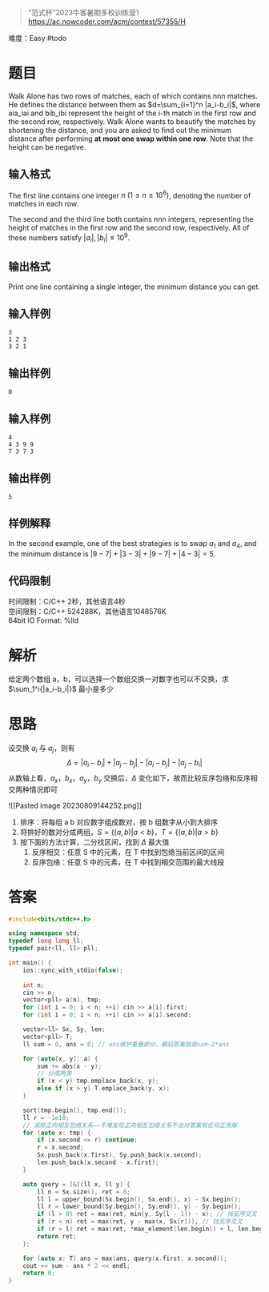 > “范式杯”2023牛客暑期多校训练营1
> https://ac.nowcoder.com/acm/contest/57355/H

难度：Easy #todo 
# 题目

Walk Alone has two rows of matches, each of which contains nnn matches. He defines the distance between them as $d=\sum_{i=1}^n |a_i-b_i|$, where aia_iai​ and bib_ibi​ represent the height of the $i$-th match in the first row and the second row, respectively. Walk Alone wants to beautify the matches by shortening the distance, and you are asked to find out the minimum distance after performing **at most one swap within one row**. Note that the height can be negative.
## 输入格式
  
The first line contains one integer $n\ (1\leq n \leq 10^6)$, denoting the number of matches in each row.  
  
The second and the third line both contains nnn integers, representing the height of matches in the first row and the second row, respectively. All of these numbers satisfy $|a_i|, |b_i| \leq 10^{9}$.
## 输出格式
  
Print one line containing a single integer, the minimum distance you can get.
## 输入样例

```
3
1 2 3
3 2 1
```
## 输出样例

```
0
```
## 输入样例

```
4
4 3 9 9
7 3 7 3
```
## 输出样例

```
5
```
## 样例解释
  
In the second example, one of the best strategies is to swap $a_1$​ and $a_4$​, and the minimum distance is $|9-7|+|3-3|+|9-7|+|4-3|=5$.
## 代码限制
  
时间限制：C/C++ 2秒，其他语言4秒  
空间限制：C/C++ 524288K，其他语言1048576K  
64bit IO Format: %lld
# 解析

给定两个数组 a，b，可以选择一个数组交换一对数字也可以不交换，求 $\sum_1^i{|a_i-b_i|}$ 最小是多少
# 思路

设交换 $a_i$ 与 $a_j$，则有
$$
\Delta=|a_i-b_i|+|a_j-b_j|-|a_i-b_j|-|a_j-b_i|
$$
从数轴上看，$a_x$，$b_x$，$a_y$，$b_y$ 交换后，$\Delta$ 变化如下，故而比较反序包络和反序相交两种情况即可

![[Pasted image 20230809144252.png]]

1. 排序：将每组 a b 对应数字组成数对，按 b 组数字从小到大排序
2. 将排好的数对分成两组，$S=\{(a,b)|a<b\}$，$T=\{(a,b)|a>b\}$
3. 按下面的方法计算，二分找区间，找到 $\Delta$ 最大值
	1. 反序相交：任意 S 中的元素，在 T 中找到包络当前区间的区间
	2. 反序包络：任意 S 中的元素，在 T 中找到相交范围的最大线段
# 答案

```c++
#include<bits/stdc++.h>

using namespace std;
typedef long long ll;
typedef pair<ll, ll> pll;

int main() {
    ios::sync_with_stdio(false);
    
    int n;
    cin >> n;
    vector<pll> a(n), tmp;
    for (int i = 0; i < n; ++i) cin >> a[i].first;
    for (int i = 0; i < n; ++i) cin >> a[i].second;

    vector<ll> Sx, Sy, len;
    vector<pll> T;
    ll sum = 0, ans = 0; // ans维护重叠部分，最后答案就是sum-2*ans

    for (auto[x, y]: a) {
        sum += abs(x - y);
        // 分成两类
        if (x < y) tmp.emplace_back(x, y);
        else if (x > y) T.emplace_back(y, x);
    }

    sort(tmp.begin(), tmp.end());
    ll r = -1e18;
    // 消除正向相互包络关系——不难发现正向相互包络关系不会对答案有任何正贡献
    for (auto x: tmp) {
        if (x.second <= r) continue;
        r = x.second;
        Sx.push_back(x.first), Sy.push_back(x.second);
        len.push_back(x.second - x.first);
    }

    auto query = [&](ll x, ll y) {
        ll n = Sx.size(), ret = 0;
        ll l = upper_bound(Sx.begin(), Sx.end(), x) - Sx.begin();
        ll r = lower_bound(Sy.begin(), Sy.end(), y) - Sy.begin();
        if (l > 0) ret = max(ret, min(y, Sy[l - 1]) - x); // 找反序交叉
        if (r < n) ret = max(ret, y - max(x, Sx[r])); // 找反序交叉
        if (r > l) ret = max(ret, *max_element(len.begin() + l, len.begin() + r)); // 找反序包络
        return ret;
    };

    for (auto x: T) ans = max(ans, query(x.first, x.second));
    cout << sum - ans * 2 << endl;
    return 0;
}

```